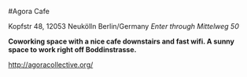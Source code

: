 #Agora Cafe


Kopfstr 48, 12053
Neukölln  Berlin/Germany
*Enter through Mittelweg 50*

**Coworking space with a nice cafe downstairs and fast wifi. A sunny space to work right off Boddinstrasse.**

http://agoracollective.org/